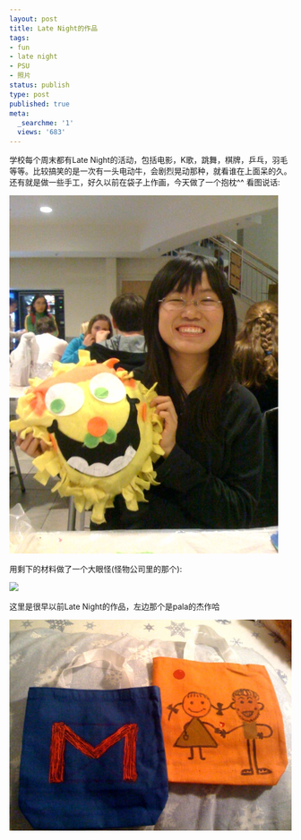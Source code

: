 ```yaml
---
layout: post
title: Late Night的作品
tags:
- fun
- late night
- PSU
- 照片
status: publish
type: post
published: true
meta:
  _searchme: '1'
  views: '683'
---
```

学校每个周末都有Late Night的活动，包括电影，K歌，跳舞，棋牌，乒乓，羽毛等等。比较搞笑的是一次有一头电动牛，会剧烈晃动那种，就看谁在上面呆的久。还有就是做一些手工，好久以前在袋子上作画，今天做了一个抱枕^^ 看图说话:


![](/images/2010/07/photo2.jpg)

用剩下的材料做了一个大眼怪(怪物公司里的那个):

![](/images/2010/07/photo22.jpg)

这里是很早以前Late Night的作品，左边那个是pala的杰作哈

![](/images/2010/07/photo3.jpg)
